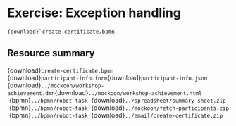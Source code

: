 # Exercise: Exception handling

```{bpmn-figure} create-certificate
{download}`create-certificate.bpmn`
```

## Resource summary

{download}`create-certificate.bpmn`<br/>
{download}`participant-info.form`{download}`participant-info.json`<br/>
{download}`../mockoon/workshop-achievement.dmn`{download}`../mockoon/workshop-achievement.html`<br/>
&nbsp;{bpmn}`../bpmn/robot-task`&nbsp; {download}`../spreadsheet/summary-sheet.zip`<br/>
&nbsp;{bpmn}`../bpmn/robot-task`&nbsp; {download}`../mockoon/fetch-participants.zip`<br/>
&nbsp;{bpmn}`../bpmn/robot-task`&nbsp; {download}`../email/create-certificate.zip`


